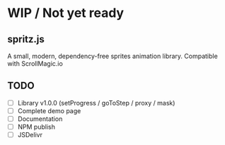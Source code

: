 # WIP / Not yet ready

## spritz.js
A small, modern, dependency-free sprites animation library. Compatible with ScrollMagic.io

## TODO
* [ ] Library v1.0.0 (setProgress / goToStep / proxy / mask)
* [ ] Complete demo page
* [ ] Documentation
* [ ] NPM publish
* [ ] JSDelivr
